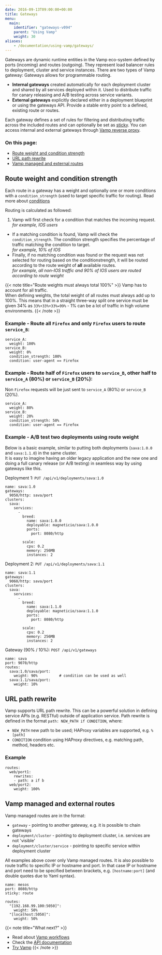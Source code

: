 ```yaml
---
date: 2016-09-13T09:00:00+00:00
title: Gateways
menu:
  main:
    identifier: "gateways-v094"
    parent: "Using Vamp"
    weight: 30
aliases:
    - /documentation/using-vamp/gateways/
---
```


Gateways are dynamic runtime entities in the Vamp eco-system defined by ports (incoming) and routes (outgoing). They represent load balancer rules to deployment, cluster and service instances. There are two types of Vamp gateway:
Gateways allows for programmable routing. 

* **Internal gateways** created automatically for each deployment cluster and shared by all services deployed within it. Used to distribute traffic for canary releasing and A/B testing across service variants.
* **External gateways**  explicitly declared either in a deployment blueprint or using the gateways API. Provide a stable entry point to a defined, existing route or routes.

Each gateway defines a set of rules for filtering and distributing traffic across the included routes and can optionally be set as [sticky](/documentation/using-vamp/v0.9.4/sticky-sessions/). You can access internal and external gateways through [Vamp reverse proxy](/documentation/using-vamp/v0.9.4/reverse-proxy).

### On this page:

* [Route weight and condition strength](/documentation/using-vamp/v0.9.4/gateways/#route-weight-and-condition-strength)
* [URL path rewrite](/documentation/using-vamp/v0.9.4/gateways/#url-path-rewrite)
* [Vamp managed and external routes](/documentation/using-vamp/v0.9.4/gateways/#vamp-managed-and-external-routes)

## Route weight and condition strength

Each route in a gateway has a weight and optionally one or more conditions with a `condition_strength` (used to target specific traffic for routing). Read more about [conditions](/documentation/using-vamp/v0.9.4/conditions)  

Routing is calculated as followed:

1. Vamp will first check for a condition that matches the incoming request.   
  _for example, IOS users_
- If a matching condition is found, Vamp will check the `condition_strength`. The condition strength specifies the percentage of traffic matching the condition to target.  
  _for example, 10% of IOS_
- Finally, if no matching condition was found or the request was not selected for routing based on the conditionstrength, it will be routed according to the route weight of **all** available routes.    
  _for example, all non-IOS traffic and 90% of IOS users are routed according to route weight_

{{< note title="Route weights must always total 100%" >}}
Vamp has to account for all traffic.  
When defining weights, the total weight of all routes must always add up to 100%.
This means that in a straight three-way split one service must be given 34% as `33%+33%+33%=99%` - 1% can be a lot of traffic in high volume environments.
{{< /note >}}

### Example - Route all `Firefox` and only `Firefox` users to route `service_B`:

```
service_A:
  weight: 100%
service_B:
  weight: 0%
  condition_strength: 100%
  condition: user-agent == Firefox
```

### Example - Route half of `Firefox` users to `service_B`, other half to `service_A` (80%) or `service_B` (20%):
Non `Firefox` requests will be just sent to `service_A` (80%) or `service_B` (20%).
```
service_A:
  weight: 80%
service_B:
  weight: 20%
  condition_strength: 50%
  condition: user-agent == Firefox
```

### Example - A/B test two deployments using route weight
Below is a basic example, similar to putting both deployments (`sava:1.0.0` and `sava:1.1.0`) in the same cluster.  
It is easy to imagine having an older legacy application and the new one and doing a full canary release (or A/B testing) in seamless way by using gateways like this.

Deployment 1: `PUT /api/v1/deployments/sava:1.0`

```
name: sava:1.0
gateways:
  9050/http: sava/port
clusters:
  sava:
    services:
      -
        breed:
          name: sava:1.0.0
          deployable: magneticio/sava:1.0.0
          ports:
            port: 8080/http
            
        scale:
          cpu: 0.2
          memory: 256MB
          instances: 2
```


Deployment 2: `PUT /api/v1/deployments/sava:1.1`

```
name: sava:1.1
gateways:
  9060/http: sava/port
clusters:
  sava:
    services:
      -
        breed:
          name: sava:1.1.0
          deployable: magneticio/sava:1.1.0
          ports:
            port: 8080/http
            
        scale:
          cpu: 0.2
          memory: 256MB
          instances: 2
```


Gateway (90% / 10%): `POST /api/v1/gateways`

```
name: sava
port: 9070/http
routes:
  sava:1.0/sava/port:
    weight: 90%          # condition can be used as well
  sava:1.1/sava/port:
    weight: 10%
```

## URL path rewrite

Vamp supports URL path rewrite. This can be a powerful solution in defining service APIs (e.g. RESTful) outside of application service.  Path rewrite is defined in the format `path: NEW_PATH if CONDITION`, where:

- `NEW_PATH` new path to be used; HAProxy variables are supported, e.g. `%[path]`
- `CONDITION` condition using HAProxy directives, e.g. matching path, method, headers etc.

### Example
```
routes:
  web/port1:
    rewrites:
    - path: a if b
  web/port2:
    weight: 100%
```

## Vamp managed and external routes

Vamp managed routes are in the format:

- `gateway` - pointing to another gateway, e.g. it is possible to chain gateways
- `deployment/cluster` - pointing to deployment cluster, i.e. services are not 'visible'
- `deployment/cluster/service` - pointing to specific service within deployment cluster

All examples above cover only Vamp managed routes.
It is also possible to route traffic to specific IP or hostname and port.
In that case IP or hostname and port need to be specified between brackets, e.g. `[hostname:port]` (and double quotes due to Yaml syntax).

```
name: mesos
port: 8080/http
sticky: route

routes:
  "[192.168.99.100:5050]":
    weight: 50%
  "[localhost:5050]":
    weight: 50%
```

{{< note title="What next?" >}}
* Read about [Vamp workflows](/documentation/using-vamp/v0.9.4/workflows/)
* Check the [API documentation](/documentation/api/v0.9.4/api-reference)
* [Try Vamp](/documentation/installation/hello-world)
{{< /note >}}
